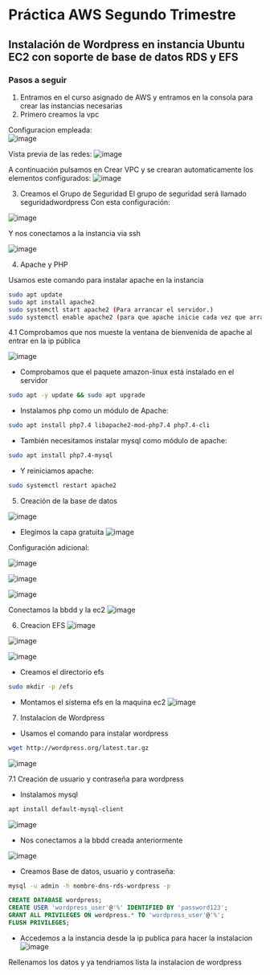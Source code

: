 # Práctica AWS Segundo Trimestre

## Instalación de Wordpress en instancia Ubuntu EC2 con soporte de base de datos RDS y EFS

### Pasos a seguir

1. Entramos en el curso asignado de AWS y entramos en la consola para crear las instancias necesarias
2. Primero creamos la vpc

Configuracion empleada:  
![image](https://github.com/user-attachments/assets/40dbb658-5035-41d4-9b7a-a47eadfe8623)

Vista previa de las redes: ![image](https://github.com/user-attachments/assets/f2dfedd8-625c-4220-90c7-bfa4fa49cfe5)

A continuación pulsamos en Crear VPC y se crearan automaticamente los elementos configurados:
![image](https://github.com/user-attachments/assets/c06af47c-bddf-45f9-a0c0-eb99e9845076)

3. Creamos el Grupo de Seguridad
El grupo de seguridad será llamado seguridadwordpress
Con esta configuración:

![image](https://github.com/user-attachments/assets/a681f553-ffa0-48ed-ba02-d268a384d373)

Y nos conectamos a la instancia via ssh 

![image](https://github.com/user-attachments/assets/108577d8-fd75-4f5f-b61c-f1ff4cf047c3)

4. Apache y PHP

Usamos este comando para instalar apache en la instancia
```bash
sudo apt update
sudo apt install apache2
sudo systemctl start apache2 (Para arrancar el servidor.)
sudo systemctl enable apache2 (para que apache inicie cada vez que arranca la instancia.)
```

4.1 Comprobamos que nos mueste la ventana de bienvenida de apache al entrar en la ip pública

![image](https://github.com/user-attachments/assets/efed92b0-9c2d-4ea1-a517-9061ec612182)

 - Comprobamos que el paquete amazon-linux está instalado en el servidor
```bash
sudo apt -y update && sudo apt upgrade
```

 - Instalamos php como un módulo de Apache:
```bash
sudo apt install php7.4 libapache2-mod-php7.4 php7.4-cli
```

 - También necesitamos instalar mysql como módulo de apache:
```bash
sudo apt install php7.4-mysql
```

 - Y reiniciamos apache:
```bash
sudo systemctl restart apache2
```

5. Creación de la base de datos

![image](https://github.com/user-attachments/assets/8ac49e09-b56f-459d-9547-bc58fe3e031e)

 - Elegimos la capa gratuita
![image](https://github.com/user-attachments/assets/fc8c2194-a4d0-4f4c-8506-2cc7465da4f1)


Configuración adicional: 

![image](https://github.com/user-attachments/assets/25366377-b02d-468f-8686-659ccf5bc82f)

![image](https://github.com/user-attachments/assets/3f3a328e-66a8-4a68-8f88-6a0f7e5443b5)

![image](https://github.com/user-attachments/assets/467cc07a-8025-4fa9-a907-ce668fd00dbd)

Conectamos la bbdd y la ec2
![image](https://github.com/user-attachments/assets/36536489-85fb-4576-921e-d96c6f5af0bb)

6. Creacion EFS
![image](https://github.com/user-attachments/assets/6228081b-d03d-4a8b-a500-13ff6d04dca8)

![image](https://github.com/user-attachments/assets/f5e89c67-c6eb-48c9-919e-d9fc0a18abc5)

![image](https://github.com/user-attachments/assets/3df84505-52f3-41ba-9f86-d896ae27ce36)

 - Creamos el directorio efs
```bash
sudo mkdir -p /efs
```

 - Montamos el sistema efs en la maquina ec2
![image](https://github.com/user-attachments/assets/132aa1e1-fd1c-4054-97f8-90347d08394c)

7. Instalacion de Wordpress
 - Usamos el comando para instalar wordpress
```bash
wget http://wordpress.org/latest.tar.gz
```

![image](https://github.com/user-attachments/assets/0a8a9427-1f5f-4106-aba4-2a2830bd39b4)

7.1 Creación de usuario y contraseña para wordpress

 - Instalamos mysql
```bash
apt install default-mysql-client
```

![image](https://github.com/user-attachments/assets/569cff42-0bab-4392-a24e-be88ce64015f)

 - Nos conectamos a la bbdd creada anteriormente

![image](https://github.com/user-attachments/assets/c7e2bd8c-1610-4084-afae-4eb0874f58fa)

 - Creamos Base de datos, usuario y contraseña:

```bash
mysql -u admin -h nombre-dns-rds-wordpress -p 
```

```sql
CREATE DATABASE wordpress; 
CREATE USER 'wordpress_user'@'%' IDENTIFIED BY 'password123'; 
GRANT ALL PRIVILEGES ON wordpress.* TO 'wordpress_user'@'%'; 
FLUSH PRIVILEGES;
```

 - Accedemos a la instancia desde la ip publica para hacer la instalacion
![image](https://github.com/user-attachments/assets/6f049c69-03cf-4231-9618-aa4050d11990)

Rellenamos los datos y ya tendriamos lista la instalacion de wordpress


